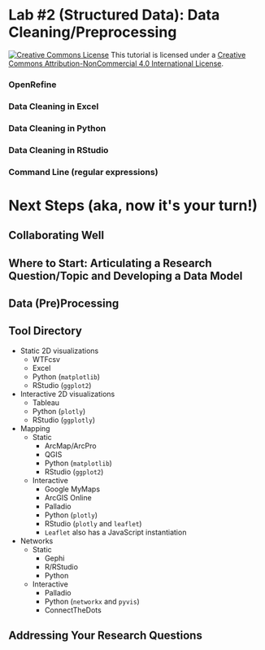 # Lab #2 (Structured Data): Data Cleaning/Preprocessing

<a href="http://creativecommons.org/licenses/by-nc/4.0/" rel="license"><img style="border-width: 0;" src="https://i.creativecommons.org/l/by-nc/4.0/88x31.png" alt="Creative Commons License" /></a>
This tutorial is licensed under a <a href="http://creativecommons.org/licenses/by-nc/4.0/" rel="license">Creative Commons Attribution-NonCommercial 4.0 International License</a>.

### OpenRefine



### Data Cleaning in Excel



### Data Cleaning in Python

### Data Cleaning in RStudio

### Command Line (regular expressions)

# Next Steps (aka, now it's your turn!)

## Collaborating Well

## Where to Start: Articulating a Research Question/Topic and Developing a Data Model

## Data (Pre)Processing

## Tool Directory

- Static 2D visualizations
  * WTFcsv
  * Excel
  * Python (`matplotlib`)
  * RStudio (`ggplot2`)
- Interactive 2D visualizations
  * Tableau
  * Python (`plotly`)
  * RStudio (`ggplotly`)
- Mapping
  * Static
    * ArcMap/ArcPro
    * QGIS
    * Python (`matplotlib`)
    * RStudio (`ggplot2`)
  * Interactive
    * Google MyMaps
    * ArcGIS Online
    * Palladio
    * Python (`plotly`)
    * RStudio (`plotly` and `leaflet`)
    * `Leaflet` also has a JavaScript instantiation
- Networks
  * Static
    * Gephi
    * R/RStudio
    * Python
  * Interactive
    * Palladio
    * Python (`networkx` and `pyvis`)
    * ConnectTheDots

## Addressing Your Research Questions

